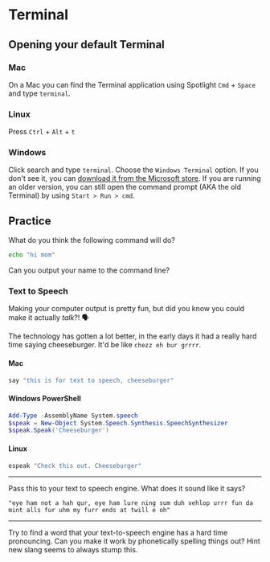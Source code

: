 # Terminal

## Opening your default Terminal

### Mac

On a Mac you can find the Terminal application using Spotlight `Cmd` + `Space` and type `terminal`.

### Linux

Press `Ctrl` + `Alt` + `t`

### Windows

Click search and type `terminal`. Choose the `Windows Terminal` option. If you don't see it, you can [download it from the Microsoft store](https://apps.microsoft.com/store/detail/windows-terminal/9N0DX20HK701). If you are running an older version, you can still open the command prompt (AKA the old Terminal) by using `Start > Run > cmd`.


## Practice

What do you think the following command will do?

```bash
echo "hi mom"
```

Can you output your name to the command line?

### Text to Speech

Making your computer output is pretty fun, but did you know you could make it actually *talk*?! 🗣

The technology has gotten a lot better, in the early days it had a really hard time saying cheeseburger. It'd be like `chezz eh bur grrrr`.

#### Mac

```bash
say "this is for text to speech, cheeseburger"
```

#### Windows PowerShell

```PowerShell
Add-Type -AssemblyName System.speech
$speak = New-Object System.Speech.Synthesis.SpeechSynthesizer
$speak.Speak('Cheeseburger')
```

#### Linux

```bash
espeak "Check this out. Cheeseburger"
```

---

Pass this to your text to speech engine. What does it sound like it says?

```
"eye ham not a hah qur, eye ham lure ning sum duh vehlop urrr fun da mint alls fur uhm my furr ends at twill e oh"
```

---

Try to find a word that your text-to-speech engine has a hard time pronouncing. Can you make it work by phonetically spelling things out? Hint new slang seems to always stump this.

